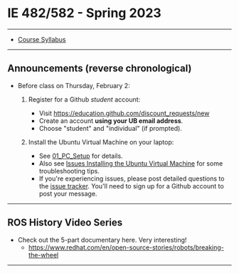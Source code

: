# IE 482/582 - Spring 2023

--- 

- [Course Syllabus](IE_482-582_Syllabus_Spring_2023.pdf)

--- 

## Announcements (reverse chronological)

- Before class on Thursday, February 2:
	1. Register for a Github *student* account:
	    - Visit https://education.github.com/discount_requests/new
	    - Create an account **using your UB email address**.  
	    - Choose "student" and "individual" (if prompted). 

	2. Install the Ubuntu Virtual Machine on your laptop:  
        - See [01_PC_Setup](01_PC_Setup/README.md) for details.
        - Also see [Issues Installing the Ubuntu Virtual Machine](https://github.com/IE-482-582/spring2023/issues/1) for some troubleshooting tips.
        - If you're experiencing issues, please post detailed questions to the [issue tracker](https://github.com/IE-482-582/spring2023/issues).  You'll need to sign up for a Github account to post your message.

---      

## ROS History Video Series
- Check out the 5-part documentary here.  Very interesting!
    - https://www.redhat.com/en/open-source-stories/robots/breaking-the-wheel 
    
---    



